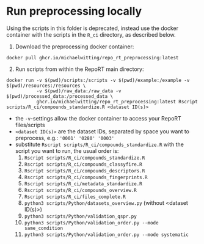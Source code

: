 # Run preprocessing locally

Using the scripts in this folder is deprecated, instead use the docker container with the scripts in the `R_ci` directory, as described below.

1. Download the preprocessing docker container:
```shell
docker pull ghcr.io/michaelwitting/repo_rt_preprocessing:latest
```
2. Run scripts from within the RepoRT main directory:
```shell
docker run -v $(pwd)/scripts:/scripts -v $(pwd)/example:/example -v $(pwd)/resources:/resources \
           -v $(pwd)/raw_data:/raw_data -v $(pwd)/processed_data:/processed_data \
           ghcr.io/michaelwitting/repo_rt_preprocessing:latest Rscript scripts/R_ci/compounds_standardize.R <dataset ID(s)>
```
  - the `-v`-settings allow the docker container to access your RepoRT files/scripts
  - `<dataset ID(s)>` are the dataset IDs, separated by space you want to preprocess, e.g.: `'0001' '0280' '0003'`
  - substitute `Rscript scripts/R_ci/compounds_standardize.R` with the script you want to run, the usual order is:
    1. `Rscript scripts/R_ci/compounds_standardize.R`
    2. `Rscript scripts/R_ci/compounds_classyfire.R`
    3. `Rscript scripts/R_ci/compounds_descriptors.R`
    4. `Rscript scripts/R_ci/compounds_fingerprints.R`
    5. `Rscript scripts/R_ci/metadata_standardize.R`
    6. `Rscript scripts/R_ci/compounds_overview.R`
    7. `Rscript scripts/R_ci/files_complete.R`
    8. `python3 scripts/Python/datasets_overview.py` (without <dataset ID(s)>)
    9. `python3 scripts/Python/validation_qspr.py`
    10. `python3 scripts/Python/validation_order.py --mode same_condition`
    11. `python3 scripts/Python/validation_order.py --mode systematic`
